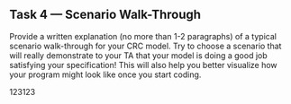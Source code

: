 ## Task 4 — Scenario Walk-Through

Provide a written explanation (no more than 1-2 paragraphs) of a typical scenario walk-through for your CRC model. Try to choose a scenario that will really demonstrate to your TA that your model is doing a good job satisfying your specification! This will also help you better visualize how your program might look like once you start coding.


123123
